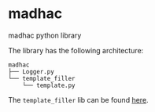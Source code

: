 # madhac
madhac python library

The library has the following architecture:
```
madhac
├── Logger.py
└── template_filler
    └── template.py
```

The `template_filler` lib can be found [here](https://github.com/NoaFayn/template-filler).
